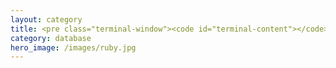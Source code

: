 ```yaml
---
layout: category
title: <pre class="terminal-window"><code id="terminal-content"></code></pre>
category: database
hero_image: /images/ruby.jpg
---
```

